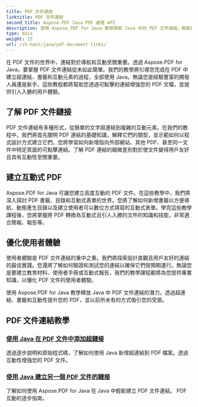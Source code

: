 ```yaml
---
title: PDF 文件連結
linktitle: PDF 文件連結
second_title: Aspose.PDF Java PDF 處理 API
description: 使用 Aspose.PDF for Java 教學探索 Java 中的 PDF 文件連結。輕鬆建立超連結、書籤和互動式 PDF。
type: docs
weight: 15
url: /zh-hant/java/pdf-document-links/
---
```


在 PDF 文件的世界中，連結對於導航和互動至關重要。透過 Aspose.PDF for Java，要掌握 PDF 文件連結從未如此簡單。我們的教學將引導您完成在 PDF 中建立超連結、書籤和互動元素的過程，全部使用 Java。無論您是經驗豐富的開發人員還是新手，這些教程都將幫助您透過可點擊的連結增強您的 PDF 文檔，並提供引人入勝的用戶體驗。

## 了解 PDF 文件鏈接

PDF 文件連結有多種形式，從簡單的文字超連結到複雜的互動元素。在我們的教程中，我們將首先闡明 PDF 連結的基礎知識，解釋它們的類型，並示範如何以程式設計方式建立它們。您將學習如何新增指向外部網站、其他 PDF、甚至同一文件中特定頁面的可點擊連結。了解 PDF 連結的細微差別對於使文件變得用戶友好且具有互動性至關重要。

## 建立互動式 PDF

Aspose.PDF for Java 可讓您建立高度互動的 PDF 文件。在這些教學中，我們將深入探討 PDF 書籤、目錄和互動式表單的世界。您將了解如何新增書籤以方便導航、動態產生目錄以及建立使用者可以數位方式填寫的互動式表單。學完這些教學課程後，您將掌握將 PDF 轉換為互動式且引人入勝的文件的知識和技能，非常適合簡報、報告等。

## 優化使用者體驗

使用者體驗是 PDF 文件連結的重中之重。我們將探索設計直觀且用戶友好的連結的最佳實踐。您還將了解如何驗證和測試您的連結以確保它們按預期運行。無論您是要建立教育材料、使用者手冊或互動式報告，我們的教學課程都將為您提供專業知識，以優化 PDF 文件的使用者體驗。

使用 Aspose.PDF for Java 教學釋放 Java 中 PDF 文件連結的潛力。透過超連結、書籤和互動性提升您的 PDF，並以前所未有的方式吸引您的受眾。

## PDF 文件連結教學
### [使用 Java 在 PDF 文件中添加超鏈接](./add-hyperlink-in-pdf-file-using-java/)
透過逐步說明和原始程式碼，了解如何使用 Java 新增超連結到 PDF 檔案。透過互動性增強您的 PDF 文件。
### [使用 Java 建立另一個 PDF 文件的鏈接](./create-a-link-to-another-pdf-document-using-java/)
了解如何使用 Aspose.PDF for Java 在 Java 中輕鬆建立 PDF 文件連結。 PDF 互動的逐步指南。